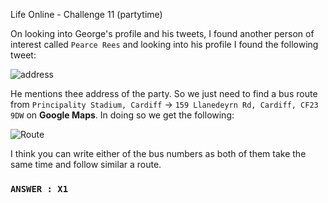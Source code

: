 Life Online - Challenge 11 (partytime)

On looking into George's profile and his tweets, I found another person of interest called `Pearce Rees` and looking into his profile I found the following tweet:

![address](https://user-images.githubusercontent.com/66634743/115958596-26e15880-a519-11eb-90da-d2c998752c38.png)

He mentions thee address of the party. So we just need to find a bus route from `Principality Stadium, Cardiff` -> `159 Llanedeyrn Rd, Cardiff, CF23 9DW` on **Google Maps**. 
In doing so we get the following:

![Route](https://user-images.githubusercontent.com/66634743/115958794-f64dee80-a519-11eb-81f8-0fb943ed0fd9.png)

I think you can write either of the bus numbers as both of them take the same time and follow similar a route.

### `ANSWER : X1`
